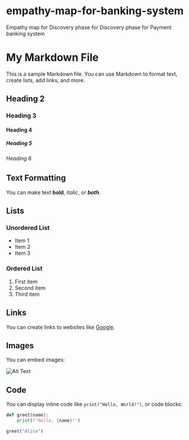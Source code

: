 # empathy-map-for-banking-system
Empathy map for Discovery phase for Discovery phase for Payment banking system
# My Markdown File

This is a sample Markdown file. You can use Markdown to format text, create lists, add links, and more.

## Heading 2

### Heading 3

#### Heading 4

##### Heading 5

###### Heading 6

## Text Formatting

You can make text **bold**, *italic*, or ***both***.

## Lists

### Unordered List

- Item 1
- Item 2
- Item 3

### Ordered List

1. First item
2. Second item
3. Third item

## Links

You can create links to websites like [Google](https://www.google.com/).

## Images

You can embed images:

![Alt Text](https://via.placeholder.com/150 "Image Title")

## Code

You can display inline code like `print("Hello, World!")`, or code blocks:

```python
def greet(name):
    print(f"Hello, {name}!")

greet("Alice")


